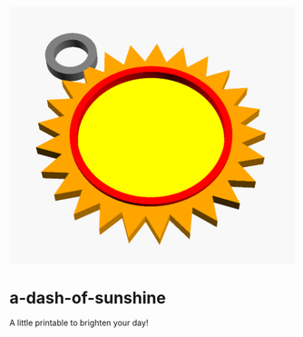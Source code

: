 ![sun keychain preview](preview.png)

# a-dash-of-sunshine
A little printable to brighten your day!
